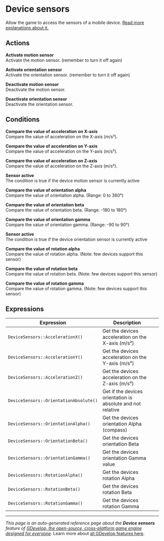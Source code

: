 # Device sensors

Allow the game to access the sensors of a mobile device. [Read more explanations about it.](https://wiki.gdevelop.io/gdevelop5/all-features/device-sensors)

## Actions

**Activate motion sensor**  
Activate the motion sensor. (remember to turn it off again)

**Activate orientation sensor**  
Activate the orientation sensor. (remember to turn it off again)

**Deactivate motion sensor**  
Deactivate the motion sensor.

**Deactivate orientation sensor**  
Deactivate the orientation sensor.

## Conditions

**Compare the value of acceleration on X-axis**  
Compare the value of acceleration on the X-axis (m/s²).

**Compare the value of acceleration on Y-axis**  
Compare the value of acceleration on the Y-axis (m/s²).

**Compare the value of acceleration on Z-axis**  
Compare the value of acceleration on the Z-axis (m/s²).

**Sensor active**  
The condition is true if the device motion sensor is currently active

**Compare the value of orientation alpha**  
Compare the value of orientation alpha. (Range: 0 to 360°)

**Compare the value of orientation beta**  
Compare the value of orientation beta. (Range: -180 to 180°)

**Compare the value of orientation gamma**  
Compare the value of orientation gamma. (Range: -90 to 90°)

**Sensor active**  
The condition is true if the device orientation sensor is currently active

**Compare the value of rotation alpha**  
Compare the value of rotation alpha. (Note: few devices support this sensor)

**Compare the value of rotation beta**  
Compare the value of rotation beta. (Note: few devices support this sensor)

**Compare the value of rotation gamma**  
Compare the value of rotation gamma. (Note: few devices support this sensor)

## Expressions

| Expression | Description |  |
|-----|-----|-----|
| `DeviceSensors::AccelerationX()` | Get the devices acceleration on the X-axis (m/s²) ||
| `DeviceSensors::AccelerationY()` | Get the devices acceleration on the Y-axis (m/s²) ||
| `DeviceSensors::AccelerationZ()` | Get the devices acceleration on the Z-axis (m/s²) ||
| `DeviceSensors::OrientationAbsolute()` | Get if the devices orientation is absolute and not relative ||
| `DeviceSensors::OrientationAlpha()` | Get the devices orientation Alpha (compass) ||
| `DeviceSensors::OrientationBeta()` | Get the devices orientation Beta ||
| `DeviceSensors::OrientationGamma()` | Get the devices orientation Gamma value ||
| `DeviceSensors::RotationAlpha()` | Get the devices rotation Alpha ||
| `DeviceSensors::RotationBeta()` | Get the devices rotation Beta ||
| `DeviceSensors::RotationGamma()` | Get the devices rotation Gamma ||

---
*This page is an auto-generated reference page about the **Device sensors** feature of [GDevelop, the open-source, cross-platform game engine designed for everyone](https://gdevelop.io/).* Learn more about [all GDevelop features here](/gdevelop5/all-features).